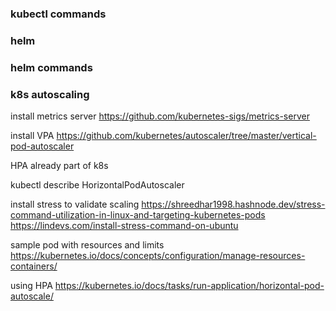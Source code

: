 ### kubectl commands



### helm


### helm commands


### k8s autoscaling 

install metrics server 
https://github.com/kubernetes-sigs/metrics-server

install VPA
https://github.com/kubernetes/autoscaler/tree/master/vertical-pod-autoscaler

HPA already part of k8s

kubectl describe HorizontalPodAutoscaler <hpa name>

install stress to validate scaling
https://shreedhar1998.hashnode.dev/stress-command-utilization-in-linux-and-targeting-kubernetes-pods
https://lindevs.com/install-stress-command-on-ubuntu


sample pod with resources and limits
https://kubernetes.io/docs/concepts/configuration/manage-resources-containers/

using HPA
https://kubernetes.io/docs/tasks/run-application/horizontal-pod-autoscale/
